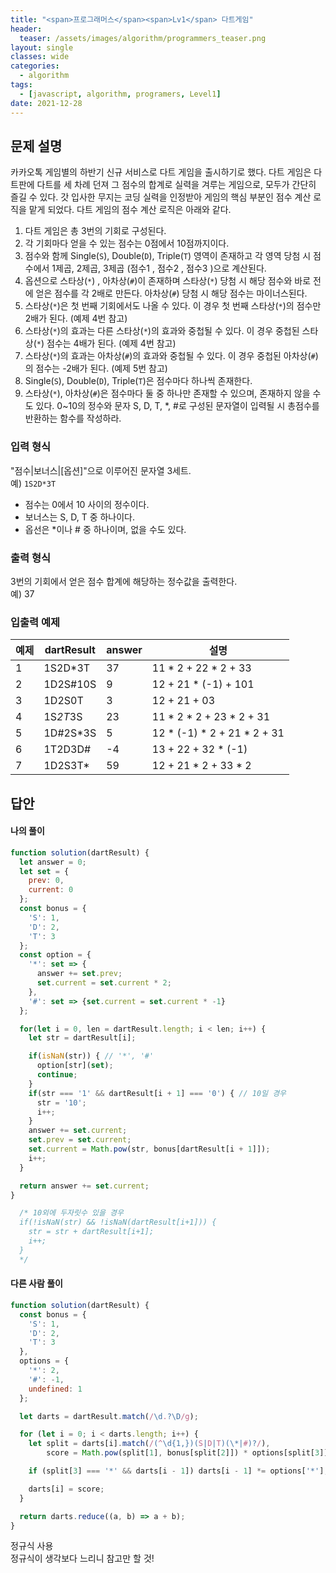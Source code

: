 ```yaml
---
title: "<span>프로그래머스</span><span>Lv1</span> 다트게임"
header:
  teaser: /assets/images/algorithm/programmers_teaser.png
layout: single
classes: wide
categories:
  - algorithm
tags:
  - [javascript, algorithm, programers, Level1]
date: 2021-12-28
---
```


## 문제 설명
카카오톡 게임별의 하반기 신규 서비스로 다트 게임을 출시하기로 했다. 다트 게임은 다트판에 다트를 세 차례 던져 그 점수의 합계로 실력을 겨루는 게임으로, 모두가 간단히 즐길 수 있다.
갓 입사한 무지는 코딩 실력을 인정받아 게임의 핵심 부분인 점수 계산 로직을 맡게 되었다. 다트 게임의 점수 계산 로직은 아래와 같다.
1. 다트 게임은 총 3번의 기회로 구성된다.
1. 각 기회마다 얻을 수 있는 점수는 0점에서 10점까지이다.
1. 점수와 함께 Single(`S`), Double(`D`), Triple(`T`) 영역이 존재하고 각 영역 당첨 시 점수에서 1제곱, 2제곱, 3제곱 (점수1 , 점수2 , 점수3 )으로 계산된다.
1. 옵션으로 스타상(`*`) , 아차상(`#`)이 존재하며 스타상(`*`) 당첨 시 해당 점수와 바로 전에 얻은 점수를 각 2배로 만든다. 아차상(`#`) 당첨 시 해당 점수는 마이너스된다.
1. 스타상(`*`)은 첫 번째 기회에서도 나올 수 있다. 이 경우 첫 번째 스타상(`*`)의 점수만 2배가 된다. (예제 4번 참고)
1. 스타상(`*`)의 효과는 다른 스타상(`*`)의 효과와 중첩될 수 있다. 이 경우 중첩된 스타상(`*`) 점수는 4배가 된다. (예제 4번 참고)
1. 스타상(`*`)의 효과는 아차상(`#`)의 효과와 중첩될 수 있다. 이 경우 중첩된 아차상(`#`)의 점수는 -2배가 된다. (예제 5번 참고)
1. Single(`S`), Double(`D`), Triple(`T`)은 점수마다 하나씩 존재한다.
1. 스타상(`*`), 아차상(`#`)은 점수마다 둘 중 하나만 존재할 수 있으며, 존재하지 않을 수도 있다.
0~10의 정수와 문자 S, D, T, *, #로 구성된 문자열이 입력될 시 총점수를 반환하는 함수를 작성하라.

### 입력 형식
"점수|보너스|\[옵션\]"으로 이루어진 문자열 3세트.  
예) `1S2D*3T`
* 점수는 0에서 10 사이의 정수이다.
* 보너스는 S, D, T 중 하나이다.
* 옵선은 *이나 # 중 하나이며, 없을 수도 있다.

### 출력 형식
3번의 기회에서 얻은 점수 합계에 해당하는 정수값을 출력한다.  
예) 37

### 입출력 예제

|예제|dartResult|answer|설명|
|-|-|-|-|
|1|1S2D*3T|37|11 * 2 + 22 * 2 + 33|
|2|1D2S#10S|9|12 + 21 * (-1) + 101|
|3|1D2S0T|3|12 + 21 + 03|
|4|1S*2T*3S|23|11 * 2 * 2 + 23 * 2 + 31|
|5|1D#2S*3S|5|12 * (-1) * 2 + 21 * 2 + 31|
|6|1T2D3D#|-4|13 + 22 + 32 * (-1)|
|7|1D2S3T*|59|12 + 21 * 2 + 33 * 2|

## 답안
#### 나의 풀이
```javascript
function solution(dartResult) {
  let answer = 0;
  let set = {
    prev: 0,
    current: 0
  };
  const bonus = {
    'S': 1,
    'D': 2,
    'T': 3
  };
  const option = {
    '*': set => {
      answer += set.prev;
      set.current = set.current * 2;
    },
    '#': set => {set.current = set.current * -1}
  };

  for(let i = 0, len = dartResult.length; i < len; i++) {
    let str = dartResult[i];

    if(isNaN(str)) { // '*', '#'
      option[str](set);
      continue;
    }
    if(str === '1' && dartResult[i + 1] === '0') { // 10일 경우
      str = '10';
      i++;
    }
    answer += set.current;
    set.prev = set.current;
    set.current = Math.pow(str, bonus[dartResult[i + 1]]);
    i++;
  }

  return answer += set.current;
}

  /* 10외에 두자릿수 있을 경우
  if(!isNaN(str) && !isNaN(dartResult[i+1])) {
    str = str + dartResult[i+1];
    i++;
  }
  */
```

#### 다른 사람 풀이
```javascript
function solution(dartResult) {
  const bonus = {
    'S': 1,
    'D': 2,
    'T': 3
  },
  options = {
    '*': 2,
    '#': -1,
    undefined: 1
  };

  let darts = dartResult.match(/\d.?\D/g);

  for (let i = 0; i < darts.length; i++) {
    let split = darts[i].match(/(^\d{1,})(S|D|T)(\*|#)?/),
        score = Math.pow(split[1], bonus[split[2]]) * options[split[3]];

    if (split[3] === '*' && darts[i - 1]) darts[i - 1] *= options['*'];

    darts[i] = score;
  }

  return darts.reduce((a, b) => a + b);
}
```
정규식 사용  
정규식이 생각보다 느리니 참고만 할 것!